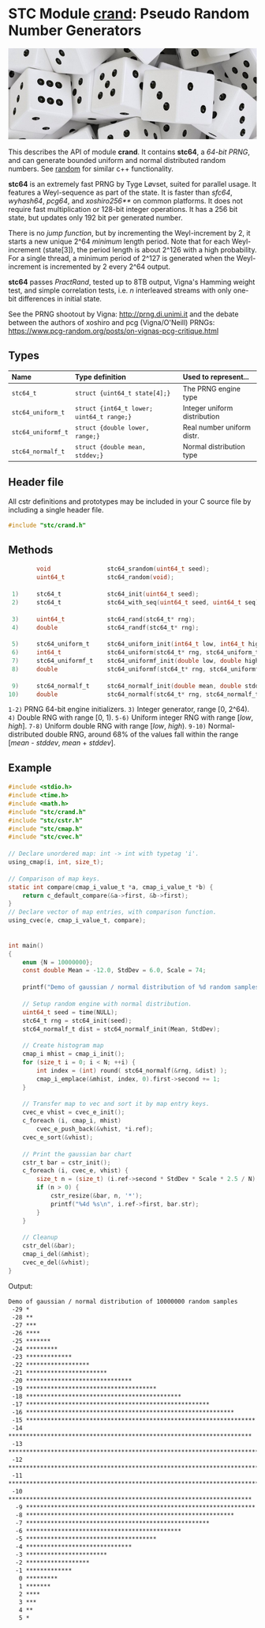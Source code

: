 # STC Module [crand](../stc/crand.h): Pseudo Random Number Generators
![Random](pics/random.jpg)

This describes the API of module **crand**. It contains **stc64**, a *64-bit PRNG*, and can generate
bounded uniform and normal distributed random numbers. See [random](https://en.cppreference.com/w/cpp/header/random)
for similar c++ functionality.

**stc64** is an extremely fast PRNG by Tyge Løvset, suited for parallel usage. It features a
Weyl-sequence as part of the state. It is faster than *sfc64*, *wyhash64*, *pcg64*, and *xoshiro256\*\**
on common platforms. It does not require fast multiplication or 128-bit integer operations. It has a
256 bit state, but updates only 192 bit per generated number.

There is no *jump function*, but by incrementing the Weyl-increment by 2, it starts a new
unique 2^64 *minimum* length period. Note that for each Weyl-increment (state[3]), the period
length is about 2^126 with a high probability. For a single thread, a minimum period of 2^127
is generated when the Weyl-increment is incremented by 2 every 2^64 output.

**stc64** passes *PractRand*, tested up to 8TB output, Vigna's Hamming weight test, and simple
correlation tests, i.e. *n* interleaved streams with only one-bit differences in initial state.

See the PRNG shootout by Vigna: http://prng.di.unimi.it and the debate between the authors of
xoshiro and pcg (Vigna/O'Neill) PRNGs: https://www.pcg-random.org/posts/on-vignas-pcg-critique.html

## Types

| Name               | Type definition                           | Used to represent...         |
|:-------------------|:------------------------------------------|:-----------------------------|
| `stc64_t`          | `struct {uint64_t state[4];}`             | The PRNG engine type         |
| `stc64_uniform_t`  | `struct {int64_t lower; uint64_t range;}` | Integer uniform distribution |
| `stc64_uniformf_t` | `struct {double lower, range;}`           | Real number uniform distr.   |
| `stc64_normalf_t`  | `struct {double mean, stddev;}`           | Normal distribution type     |

## Header file

All cstr definitions and prototypes may be included in your C source file by including a single header file.
```c
#include "stc/crand.h"
```

## Methods

```c
        void                stc64_srandom(uint64_t seed);
        uint64_t            stc64_random(void);

 1)     stc64_t             stc64_init(uint64_t seed);
 2)     stc64_t             stc64_with_seq(uint64_t seed, uint64_t seq);

 3)     uint64_t            stc64_rand(stc64_t* rng);
 4)     double              stc64_randf(stc64_t* rng);

 5)     stc64_uniform_t     stc64_uniform_init(int64_t low, int64_t high);
 6)     int64_t             stc64_uniform(stc64_t* rng, stc64_uniform_t* dist);
 7)     stc64_uniformf_t    stc64_uniformf_init(double low, double high);
 8)     double              stc64_uniformf(stc64_t* rng, stc64_uniformf_t* dist);

 9)     stc64_normalf_t     stc64_normalf_init(double mean, double stddev);
10)     double              stc64_normalf(stc64_t* rng, stc64_normalf_t* dist);
```
`1-2)` PRNG 64-bit engine initializers. `3)` Integer generator, range \[0, 2^64).
`4)` Double RNG with range \[0, 1). `5-6)` Uniform integer RNG with range \[*low*, *high*].
`7-8)` Uniform double RNG with range \[*low*, *high*). `9-10)` Normal-distributed double
RNG, around 68% of the values fall within the range [*mean* - *stddev*, *mean* + *stddev*].

## Example
```c
#include <stdio.h>
#include <time.h>
#include <math.h>
#include "stc/crand.h"
#include "stc/cstr.h"
#include "stc/cmap.h"
#include "stc/cvec.h"

// Declare unordered map: int -> int with typetag 'i'.
using_cmap(i, int, size_t);

// Comparison of map keys.
static int compare(cmap_i_value_t *a, cmap_i_value_t *b) {
    return c_default_compare(&a->first, &b->first);
}
// Declare vector of map entries, with comparison function.
using_cvec(e, cmap_i_value_t, compare);


int main()
{
    enum {N = 10000000};
    const double Mean = -12.0, StdDev = 6.0, Scale = 74;

    printf("Demo of gaussian / normal distribution of %d random samples\n", N);

    // Setup random engine with normal distribution.
    uint64_t seed = time(NULL);
    stc64_t rng = stc64_init(seed);
    stc64_normalf_t dist = stc64_normalf_init(Mean, StdDev);

    // Create histogram map
    cmap_i mhist = cmap_i_init();
    for (size_t i = 0; i < N; ++i) {
        int index = (int) round( stc64_normalf(&rng, &dist) );
        cmap_i_emplace(&mhist, index, 0).first->second += 1;
    }

    // Transfer map to vec and sort it by map entry keys.
    cvec_e vhist = cvec_e_init();
    c_foreach (i, cmap_i, mhist)
        cvec_e_push_back(&vhist, *i.ref);
    cvec_e_sort(&vhist);

    // Print the gaussian bar chart
    cstr_t bar = cstr_init();
    c_foreach (i, cvec_e, vhist) {
        size_t n = (size_t) (i.ref->second * StdDev * Scale * 2.5 / N);
        if (n > 0) {
            cstr_resize(&bar, n, '*');
            printf("%4d %s\n", i.ref->first, bar.str);
        }
    }

    // Cleanup
    cstr_del(&bar);
    cmap_i_del(&mhist);
    cvec_e_del(&vhist);
}
```
Output:
```
Demo of gaussian / normal distribution of 10000000 random samples
 -29 *
 -28 **
 -27 ***
 -26 ****
 -25 *******
 -24 *********
 -23 *************
 -22 ******************
 -21 ***********************
 -20 ******************************
 -19 *************************************
 -18 ********************************************
 -17 ****************************************************
 -16 ***********************************************************
 -15 *****************************************************************
 -14 *********************************************************************
 -13 ************************************************************************
 -12 *************************************************************************
 -11 ************************************************************************
 -10 *********************************************************************
  -9 *****************************************************************
  -8 ***********************************************************
  -7 ****************************************************
  -6 ********************************************
  -5 *************************************
  -4 ******************************
  -3 ***********************
  -2 ******************
  -1 *************
   0 *********
   1 *******
   2 ****
   3 ***
   4 **
   5 *
```
